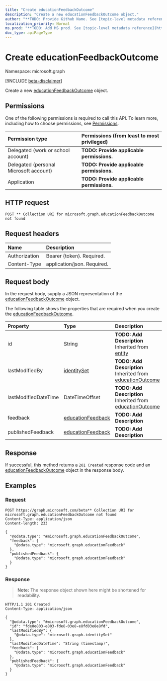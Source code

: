 ```yaml
---
title: "Create educationFeedbackOutcome"
description: "Create a new educationFeedbackOutcome object."
author: "**TODO: Provide Github Name. See [topic-level metadata reference](https://msgo.azurewebsites.net/add/document/guidelines/metadata.html#topic-level-metadata)**"
localization_priority: Normal
ms.prod: "**TODO: Add MS prod. See [topic-level metadata reference](https://msgo.azurewebsites.net/add/document/guidelines/metadata.html#topic-level-metadata)**"
doc_type: apiPageType
---
```


# Create educationFeedbackOutcome
Namespace: microsoft.graph

[!INCLUDE [beta-disclaimer](../../includes/beta-disclaimer.md)]

Create a new [educationFeedbackOutcome](../resources/educationfeedbackoutcome.md) object.

## Permissions
One of the following permissions is required to call this API. To learn more, including how to choose permissions, see [Permissions](/graph/permissions-reference).

|Permission type|Permissions (from least to most privileged)|
|:---|:---|
|Delegated (work or school account)|**TODO: Provide applicable permissions.**|
|Delegated (personal Microsoft account)|**TODO: Provide applicable permissions.**|
|Application|**TODO: Provide applicable permissions.**|

## HTTP request

<!-- {
  "blockType": "ignored"
}
-->
``` http
POST ** Collection URI for microsoft.graph.educationFeedbackOutcome not found
```

## Request headers
|Name|Description|
|:---|:---|
|Authorization|Bearer {token}. Required.|
|Content-Type|application/json. Required.|

## Request body
In the request body, supply a JSON representation of the [educationFeedbackOutcome](../resources/educationfeedbackoutcome.md) object.

The following table shows the properties that are required when you create the [educationFeedbackOutcome](../resources/educationfeedbackoutcome.md).

|Property|Type|Description|
|:---|:---|:---|
|id|String|**TODO: Add Description** Inherited from [entity](../resources/entity.md)|
|lastModifiedBy|[identitySet](../resources/identityset.md)|**TODO: Add Description** Inherited from [educationOutcome](../resources/educationoutcome.md)|
|lastModifiedDateTime|DateTimeOffset|**TODO: Add Description** Inherited from [educationOutcome](../resources/educationoutcome.md)|
|feedback|[educationFeedback](../resources/educationfeedback.md)|**TODO: Add Description**|
|publishedFeedback|[educationFeedback](../resources/educationfeedback.md)|**TODO: Add Description**|



## Response

If successful, this method returns a `201 Created` response code and an [educationFeedbackOutcome](../resources/educationfeedbackoutcome.md) object in the response body.

## Examples

### Request
<!-- {
  "blockType": "request",
  "name": "create_educationfeedbackoutcome_from_"
}
-->
``` http
POST https://graph.microsoft.com/beta** Collection URI for microsoft.graph.educationFeedbackOutcome not found
Content-Type: application/json
Content-length: 233

{
  "@odata.type": "#microsoft.graph.educationFeedbackOutcome",
  "feedback": {
    "@odata.type": "microsoft.graph.educationFeedback"
  },
  "publishedFeedback": {
    "@odata.type": "microsoft.graph.educationFeedback"
  }
}
```


### Response
>**Note:** The response object shown here might be shortened for readability.
<!-- {
  "blockType": "response",
  "truncated": true,
  "@odata.type": "microsoft.graph.educationFeedbackOutcome"
}
-->
``` http
HTTP/1.1 201 Created
Content-Type: application/json

{
  "@odata.type": "#microsoft.graph.educationFeedbackOutcome",
  "id": "fde8e803-e803-fde8-03e8-e8fd03e8e8fd",
  "lastModifiedBy": {
    "@odata.type": "microsoft.graph.identitySet"
  },
  "lastModifiedDateTime": "String (timestamp)",
  "feedback": {
    "@odata.type": "microsoft.graph.educationFeedback"
  },
  "publishedFeedback": {
    "@odata.type": "microsoft.graph.educationFeedback"
  }
}
```

